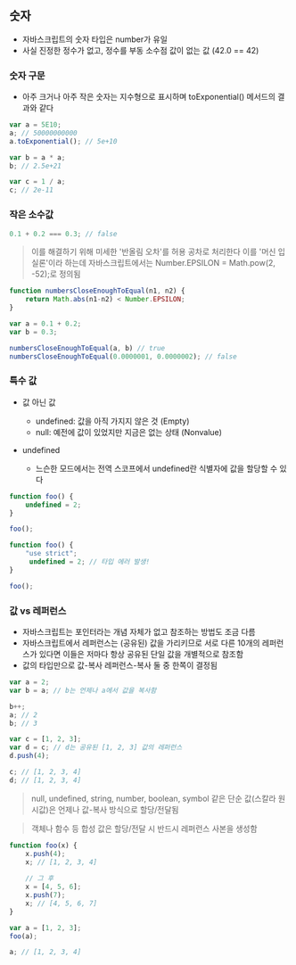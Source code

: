 ## 숫자 

- 자바스크립트의 숫자 타입은 number가 유일
- 사실 진정한 정수가 없고, 정수를 부동 소수점 값이 없는 값 (42.0 == 42)


### 숫자 구문

- 아주 크거나 아주 작은 숫자는 지수형으로 표시하며 toExponential() 메서드의 결과와 같다

```javascript
var a = 5E10;
a; // 50000000000
a.toExponential(); // 5e+10

var b = a * a;
b; // 2.5e+21

var c = 1 / a;
c; // 2e-11
```

### 작은 소수값

```javascript
0.1 + 0.2 === 0.3; // false
```

> 이를 해결하기 위해 미세한 '반올림 오차'를 허용 공차로 처리한다
> 이를 '머신 입실론'이라 하는데 자바스크립트에서는 Number.EPSILON = Math.pow(2, -52);로 정의됨

```javascript
function numbersCloseEnoughToEqual(n1, n2) {
    return Math.abs(n1-n2) < Number.EPSILON;
}

var a = 0.1 + 0.2;
var b = 0.3;

numbersCloseEnoughToEqual(a, b) // true
numbersCloseEnoughToEqual(0.0000001, 0.0000002); // false
```

### 특수 값

* 값 아닌 값
    * undefined: 값을 아직 가지지 않은 것 (Empty)
    * null: 예전에 값이 있었지만 지금은 없는 상태 (Nonvalue)
    
    
* undefined 
    * 느슨한 모드에서는 전역 스코프에서 undefined란 식별자에 값을 할당할 수 있다
    
```javascript
function foo() {
    undefined = 2;
}

foo();

function foo() {
    "use strict";
     undefined = 2; // 타입 에러 발생!
}

foo();
```


### 값 vs 레퍼런스

- 자바스크립트는 포인터라는 개념 자체가 없고 참조하는 방법도 조금 다름
- 자바스크립트에서 레퍼런스는 (공유된) 값을 가리키므로 서로 다른 10개의 레퍼런스가 있다면 이들은 저마다 항상 공유된 단일 값을 개별적으로 참조함
- 값의 타입만으로 값-복사 레퍼런스-복사 둘 중 한쪽이 결정됨

```javascript
var a = 2;
var b = a; // b는 언제나 a에서 값을 복사함

b++;
a; // 2
b; // 3

var c = [1, 2, 3];
var d = c; // d는 공유된 [1, 2, 3] 값의 레퍼런스
d.push(4);

c; // [1, 2, 3, 4]
d; // [1, 2, 3, 4]
```

> null, undefined, string, number, boolean, symbol 같은 단순 값(스칼라 원시값)은 언제나 값-복사 방식으로 할당/전달됨 

> 객체나 함수 등 합성 값은 할당/전달 시 반드시 레퍼런스 사본을 생성함

```javascript
function foo(x) {
    x.push(4);
    x; // [1, 2, 3, 4]
    
    // 그 후
    x = [4, 5, 6];
    x.push(7);
    x; // [4, 5, 6, 7]
}

var a = [1, 2, 3];
foo(a);

a; // [1, 2, 3, 4]
```


